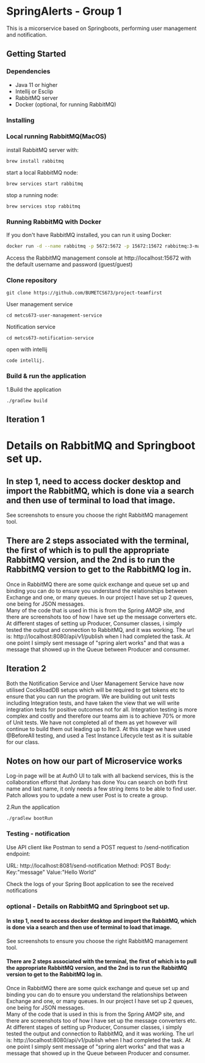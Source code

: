 # SpringAlerts - Group 1
This is a micorservice based on Springboots, performing user management and notification.

## Getting Started
### Dependencies
- Java 11 or higher
- Intellij or Esclip
- RabbitMQ server 
- Docker (optional, for running RabbitMQ)
### Installing
### Local running RabbitMQ(MacOS)
install RabbitMQ server with:
```
brew install rabbitmq
```
start a local RabbitMQ node:
```
brew services start rabbitmq
```
stop a running node:
```
brew services stop rabbitmq
```
### Running RabbitMQ with Docker

If you don't have RabbitMQ installed, you can run it using Docker:

```bash
docker run -d --name rabbitmq -p 5672:5672 -p 15672:15672 rabbitmq:3-management
```
Access the RabbitMQ management console at http://localhost:15672 with the default username and password (guest/guest)

### Clone repository
```
git clone https://github.com/BUMETCS673/project-teamfirst
```
User management service
```
cd metcs673-user-management-service
```
Notification service
```
cd metcs673-notification-service
```
open with intellij
```
code intellij.
```

### Build & run the application
1.Build the application
```
./gradlew build
```


## Iteration 1

# Details on RabbitMQ and Springboot set up.  
## In step 1, need to access docker desktop and import the RabbitMQ, which is done via a search and then use of terminal to load that image. 
See screenshots to ensure you choose the right RabbitMQ management tool. 
## There are 2 steps associated with the terminal, the first of which is to pull the appropriate RabbitMQ version, and the 2nd is to run the RabbitMQ version to get to the RabbitMQ log in.  
Once in RabbitMQ there are some quick exchange and queue set up and binding you can do to ensure you understand the relationships between Exchange and one, or many queues.  In our project I have set up 2 queues, one being for JSON messages.  
Many of the code that is used in this is from the Spring AMQP site, and there are screenshots too of how I have set up the message converters etc.  
At different stages of setting up Producer, Consumer classes, i simply tested the output and connection to RabbitMQ, and it was working.  The url is:  http://localhost:8080/api/v1/publish when I had completed the task.  At one point I simply sent message of "spring alert works" and that was a message that showed up in the Queue between Producer and consumer.  
## Iteration 2 
Both the Notification Service and User Management Service have now utilised CockRoadDB setups which will be required to get tokens etc to ensure that you can run the program.  We are building out unit tests including Integration tests, and have taken the view that we will write integration tests for positive outcomes not for all.  Integration testing is more complex and costly and therefore our teams aim is to achieve 70% or more of Unit tests.  We have not completed all of them as yet however will continue to build them out leading up to Iter3.  At this stage we have used @BeforeAll testing, and used a Test Instance Lifecycle test as it is suitable for our class.  
## Notes on how our part of Microservice works
Log-in page will be at Auth0
UI to talk with all backend services, this is the collaboration efforst that Jordany has done
You can search on both first name and last name, it only needs a few string items to be able to find user.  
Patch allows you to update a new user 
Post is to create a group. 

2.Run the application
```
./gradlew bootRun
```

### Testing - notification
Use API client like Postman to send a POST request to /send-notification endpoint:

URL: http://localhost:8081/send-notification
Method: POST
Body:
Key:"message"
Value:"Hello World"

Check the logs of your Spring Boot application to see the received notifications



### optional - Details on RabbitMQ and Springboot set up.  
#### In step 1, need to access docker desktop and import the RabbitMQ, which is done via a search and then use of terminal to load that image. 
See screenshots to ensure you choose the right RabbitMQ management tool. 
#### There are 2 steps associated with the terminal, the first of which is to pull the appropriate RabbitMQ version, and the 2nd is to run the RabbitMQ version to get to the RabbitMQ log in.  
Once in RabbitMQ there are some quick exchange and queue set up and binding you can do to ensure you understand the relationships between Exchange and one, or many queues.  In our project I have set up 2 queues, one being for JSON messages.  
Many of the code that is used in this is from the Spring AMQP site, and there are screenshots too of how I have set up the message converters etc.  
At different stages of setting up Producer, Consumer classes, i simply tested the output and connection to RabbitMQ, and it was working.  The url is:  http://localhost:8080/api/v1/publish when I had completed the task.  At one point I simply sent message of "spring alert works" and that was a message that showed up in the Queue between Producer and consumer.  


